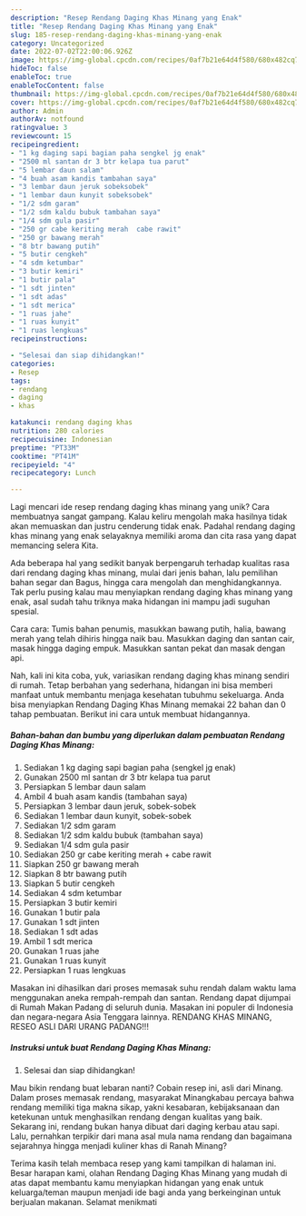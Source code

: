```yaml
---
description: "Resep Rendang Daging Khas Minang yang Enak"
title: "Resep Rendang Daging Khas Minang yang Enak"
slug: 185-resep-rendang-daging-khas-minang-yang-enak
category: Uncategorized
date: 2022-07-02T22:00:06.926Z
image: https://img-global.cpcdn.com/recipes/0af7b21e64d4f580/680x482cq70/rendang-daging-khas-minang-foto-resep-utama.jpg
hideToc: false
enableToc: true
enableTocContent: false
thumbnail: https://img-global.cpcdn.com/recipes/0af7b21e64d4f580/680x482cq70/rendang-daging-khas-minang-foto-resep-utama.jpg
cover: https://img-global.cpcdn.com/recipes/0af7b21e64d4f580/680x482cq70/rendang-daging-khas-minang-foto-resep-utama.jpg
author: Admin
authorAv: notfound
ratingvalue: 3
reviewcount: 15
recipeingredient:
- "1 kg daging sapi bagian paha sengkel jg enak"
- "2500 ml santan dr 3 btr kelapa tua parut"
- "5 lembar daun salam"
- "4 buah asam kandis tambahan saya"
- "3 lembar daun jeruk sobeksobek"
- "1 lembar daun kunyit sobeksobek"
- "1/2 sdm garam"
- "1/2 sdm kaldu bubuk tambahan saya"
- "1/4 sdm gula pasir"
- "250 gr cabe keriting merah  cabe rawit"
- "250 gr bawang merah"
- "8 btr bawang putih"
- "5 butir cengkeh"
- "4 sdm ketumbar"
- "3 butir kemiri"
- "1 butir pala"
- "1 sdt jinten"
- "1 sdt adas"
- "1 sdt merica"
- "1 ruas jahe"
- "1 ruas kunyit"
- "1 ruas lengkuas"
recipeinstructions:

- "Selesai dan siap dihidangkan!"
categories:
- Resep
tags:
- rendang
- daging
- khas

katakunci: rendang daging khas 
nutrition: 280 calories
recipecuisine: Indonesian
preptime: "PT33M"
cooktime: "PT41M"
recipeyield: "4"
recipecategory: Lunch

---
```





Lagi mencari ide resep rendang daging khas minang yang unik? Cara membuatnya sangat gampang. Kalau keliru mengolah maka hasilnya tidak akan memuaskan dan justru cenderung tidak enak. Padahal rendang daging khas minang yang enak selayaknya memiliki aroma dan cita rasa yang dapat memancing selera Kita.





Ada beberapa hal yang sedikit banyak berpengaruh terhadap kualitas rasa dari rendang daging khas minang, mulai dari jenis bahan, lalu pemilihan bahan segar dan Bagus, hingga cara mengolah dan menghidangkannya. Tak perlu pusing kalau mau menyiapkan rendang daging khas minang yang enak,      asal sudah tahu triknya maka hidangan ini mampu jadi suguhan spesial.














Cara cara: Tumis bahan penumis, masukkan bawang putih, halia, bawang merah yang telah dihiris hingga naik bau. Masukkan daging dan santan cair, masak hingga daging empuk. Masukkan santan pekat dan masak dengan api.






Nah, kali ini kita coba, yuk, variasikan rendang daging khas minang sendiri di rumah. Tetap berbahan yang sederhana, hidangan ini bisa memberi manfaat untuk membantu menjaga kesehatan tubuhmu sekeluarga. Anda bisa menyiapkan Rendang Daging Khas Minang memakai 22 bahan dan 0 tahap pembuatan. Berikut ini cara untuk membuat hidangannya.

<!--inarticleads1-->

##### Bahan-bahan dan bumbu yang diperlukan dalam pembuatan Rendang Daging Khas Minang:

1. Sediakan 1 kg daging sapi bagian paha (sengkel jg enak)
1. Gunakan 2500 ml santan dr 3 btr kelapa tua parut
1. Persiapkan 5 lembar daun salam
1. Ambil 4 buah asam kandis (tambahan saya)
1. Persiapkan 3 lembar daun jeruk, sobek-sobek
1. Sediakan 1 lembar daun kunyit, sobek-sobek
1. Sediakan 1/2 sdm garam
1. Sediakan 1/2 sdm kaldu bubuk (tambahan saya)
1. Sediakan 1/4 sdm gula pasir
1. Sediakan 250 gr cabe keriting merah + cabe rawit
1. Siapkan 250 gr bawang merah
1. Siapkan 8 btr bawang putih
1. Siapkan 5 butir cengkeh
1. Sediakan 4 sdm ketumbar
1. Persiapkan 3 butir kemiri
1. Gunakan 1 butir pala
1. Gunakan 1 sdt jinten
1. Sediakan 1 sdt adas
1. Ambil 1 sdt merica
1. Gunakan 1 ruas jahe
1. Gunakan 1 ruas kunyit
1. Persiapkan 1 ruas lengkuas


Masakan ini dihasilkan dari proses memasak suhu rendah dalam waktu lama menggunakan aneka rempah-rempah dan santan. Rendang dapat dijumpai di Rumah Makan Padang di seluruh dunia. Masakan ini populer di Indonesia dan negara-negara Asia Tenggara lainnya. RENDANG KHAS MINANG, RESEO ASLI DARI URANG PADANG!!! 

<!--inarticleads2-->

##### Instruksi untuk buat Rendang Daging Khas Minang:


1. Selesai dan siap dihidangkan!

Mau bikin rendang buat lebaran nanti? Cobain resep ini, asli dari Minang. Dalam proses memasak rendang, masyarakat Minangkabau percaya bahwa rendang memiliki tiga makna sikap, yakni kesabaran, kebijaksanaan dan ketekunan untuk menghasilkan rendang dengan kualitas yang baik. Sekarang ini, rendang bukan hanya dibuat dari daging kerbau atau sapi. Lalu, pernahkan terpikir dari mana asal mula nama rendang dan bagaimana sejarahnya hingga menjadi kuliner khas di Ranah Minang? 

Terima kasih telah membaca resep yang kami tampilkan di halaman ini. Besar harapan kami, olahan Rendang Daging Khas Minang yang mudah di atas dapat membantu kamu menyiapkan hidangan yang enak untuk keluarga/teman maupun menjadi ide bagi anda yang berkeinginan untuk berjualan makanan. Selamat menikmati
